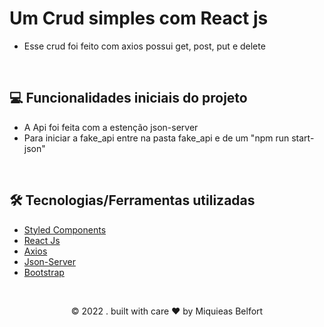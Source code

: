 # Um Crud simples com React js 
* Esse crud foi feito com axios possui get, post, put e delete

&nbsp;

## 💻 Funcionalidades iniciais do projeto
* A Api foi feita com a estenção json-server
* Para iniciar a fake_api entre na pasta fake_api e de um "npm run start-json"

&nbsp;

## 🛠️ Tecnologias/Ferramentas utilizadas

* [Styled Components](https://styled-components.com/)
* [React Js](https://reactjs.org/)
* [Axios](https://axios-http.com/docs/intro)
* [Json-Server](https://www.npmjs.com/package/json-server)
* [Bootstrap](https://getbootstrap.com/)

&nbsp;

<p align="center">© 2022 . built with care ♥ by Miquieas Belfort</p>
